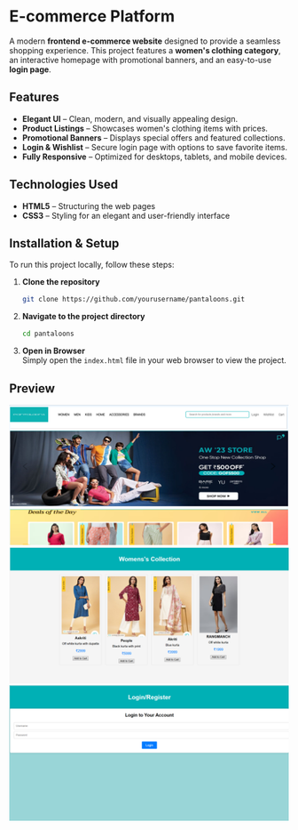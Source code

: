 # E-commerce Platform  

A modern **frontend e-commerce website** designed to provide a seamless shopping experience. This project features a **women's clothing category**, an interactive homepage with promotional banners, and an easy-to-use **login page**.  

## Features  

- **Elegant UI** – Clean, modern, and visually appealing design.  
- **Product Listings** – Showcases women's clothing items with prices.  
- **Promotional Banners** – Displays special offers and featured collections.  
- **Login & Wishlist** – Secure login page with options to save favorite items.  
- **Fully Responsive** – Optimized for desktops, tablets, and mobile devices.  

## Technologies Used  

- **HTML5** – Structuring the web pages  
- **CSS3** – Styling for an elegant and user-friendly interface  

## Installation & Setup  

To run this project locally, follow these steps:  

1. **Clone the repository**  
   ```sh
   git clone https://github.com/yourusername/pantaloons.git
   ```
2. **Navigate to the project directory**  
   ```sh
   cd pantaloons
   ```
3. **Open in Browser**  
   Simply open the `index.html` file in your web browser to view the project.  

## Preview  

![E-commerce Homepage](preview1.png)  
![E-commerce Product Page](preview2.png)  
![E-commerce Product Page](preview3.png)  
